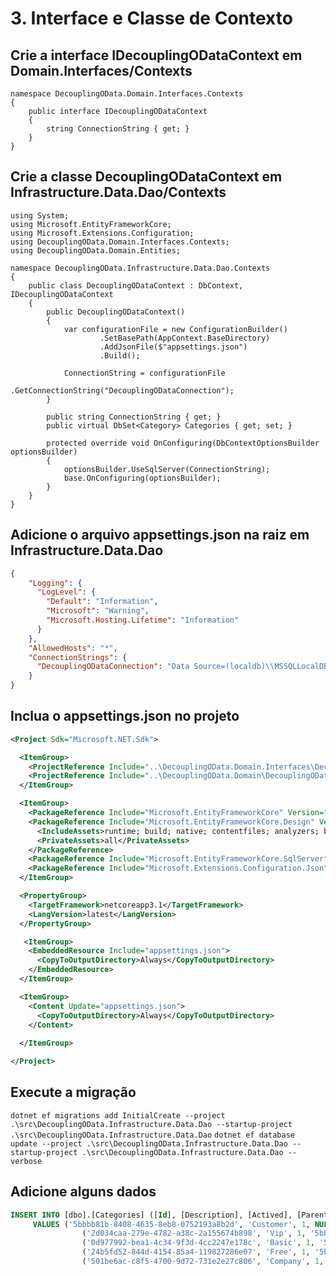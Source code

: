 # 3. Interface e Classe de Contexto

## Crie a interface IDecouplingODataContext em Domain.Interfaces/Contexts

```CSharp
namespace DecouplingOData.Domain.Interfaces.Contexts
{
    public interface IDecouplingODataContext
    {
        string ConnectionString { get; }
    }
}
```

## Crie a classe DecouplingODataContext em Infrastructure.Data.Dao/Contexts

```CSharp
using System;
using Microsoft.EntityFrameworkCore;
using Microsoft.Extensions.Configuration;
using DecouplingOData.Domain.Interfaces.Contexts;
using DecouplingOData.Domain.Entities;

namespace DecouplingOData.Infrastructure.Data.Dao.Contexts
{
    public class DecouplingODataContext : DbContext, IDecouplingODataContext
    {
        public DecouplingODataContext()
        {
            var configurationFile = new ConfigurationBuilder()
                    .SetBasePath(AppContext.BaseDirectory)
                    .AddJsonFile($"appsettings.json")
                    .Build();

            ConnectionString = configurationFile
                                    .GetConnectionString("DecouplingODataConnection");            
        }

        public string ConnectionString { get; }
        public virtual DbSet<Category> Categories { get; set; }

        protected override void OnConfiguring(DbContextOptionsBuilder optionsBuilder)
        {
            optionsBuilder.UseSqlServer(ConnectionString);            
            base.OnConfiguring(optionsBuilder);
        }       
    }
}
```

## Adicione o arquivo appsettings.json na raiz em Infrastructure.Data.Dao

```json
{
    "Logging": {
      "LogLevel": {
        "Default": "Information",
        "Microsoft": "Warning",
        "Microsoft.Hosting.Lifetime": "Information"
      }
    },
    "AllowedHosts": "*",
    "ConnectionStrings": {
      "DecouplingODataConnection": "Data Source=(localdb)\\MSSQLLocalDB;Initial Catalog=DecouplingODataDb;Integrated Security=true;"
    }
}
```

## Inclua o appsettings.json no projeto

```xml
<Project Sdk="Microsoft.NET.Sdk">

  <ItemGroup>
    <ProjectReference Include="..\DecouplingOData.Domain.Interfaces\DecouplingOData.Domain.Interfaces.csproj" />
    <ProjectReference Include="..\DecouplingOData.Domain\DecouplingOData.Domain.csproj" />
  </ItemGroup>

  <ItemGroup>
    <PackageReference Include="Microsoft.EntityFrameworkCore" Version="3.1.2" />
    <PackageReference Include="Microsoft.EntityFrameworkCore.Design" Version="3.1.2">
      <IncludeAssets>runtime; build; native; contentfiles; analyzers; buildtransitive</IncludeAssets>
      <PrivateAssets>all</PrivateAssets>
    </PackageReference>
    <PackageReference Include="Microsoft.EntityFrameworkCore.SqlServer" Version="3.1.2" />
    <PackageReference Include="Microsoft.Extensions.Configuration.Json" Version="3.1.2" />
  </ItemGroup>

  <PropertyGroup>
    <TargetFramework>netcoreapp3.1</TargetFramework>
    <LangVersion>latest</LangVersion>
  </PropertyGroup>

   <ItemGroup>
    <EmbeddedResource Include="appsettings.json">
      <CopyToOutputDirectory>Always</CopyToOutputDirectory>
    </EmbeddedResource>
  </ItemGroup>

  <ItemGroup>
    <Content Update="appsettings.json">
      <CopyToOutputDirectory>Always</CopyToOutputDirectory>
    </Content>
    
  </ItemGroup>

</Project>

```

## Execute a migração

`dotnet ef migrations add InitialCreate --project .\src\DecouplingOData.Infrastructure.Data.Dao --startup-project .\src\DecouplingOData.Infrastructure.Data.Dao`
`dotnet ef database update --project .\src\DecouplingOData.Infrastructure.Data.Dao --startup-project .\src\DecouplingOData.Infrastructure.Data.Dao --verbose`

## Adicione alguns dados

```sql
INSERT INTO [dbo].[Categories] ([Id], [Description], [Actived], [ParentId], [RegisterDate])
     VALUES ('5bbbb81b-8408-4635-8eb8-0752193a8b2d', 'Customer', 1, NULL, GETDATE()),
		        ('2d034caa-279e-4782-a38c-2a155674b898', 'Vip', 1, '5bbbb81b-8408-4635-8eb8-0752193a8b2d', GETDATE()),
		        ('0d977992-bea1-4c34-9f3d-4cc2247e178c', 'Basic', 1, '5bbbb81b-8408-4635-8eb8-0752193a8b2d', GETDATE()),
		        ('24b5fd52-844d-4154-85a4-119827286e07', 'Free', 1, '5bbbb81b-8408-4635-8eb8-0752193a8b2d', GETDATE()),
		        ('501be6ac-c8f5-4700-9d72-731e2e27c806', 'Company', 1, NULL, GETDATE());
```